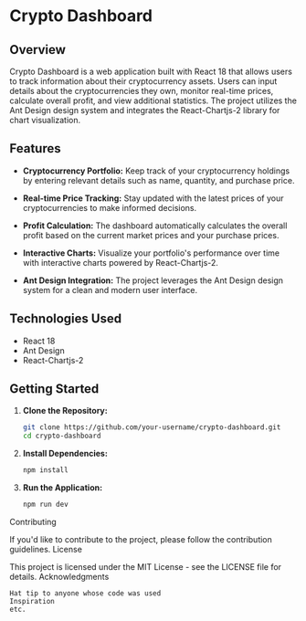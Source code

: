 # Crypto Dashboard

## Overview

Crypto Dashboard is a web application built with React 18 that allows users to track information about their cryptocurrency assets. Users can input details about the cryptocurrencies they own, monitor real-time prices, calculate overall profit, and view additional statistics. The project utilizes the Ant Design design system and integrates the React-Chartjs-2 library for chart visualization.

## Features

- **Cryptocurrency Portfolio:** Keep track of your cryptocurrency holdings by entering relevant details such as name, quantity, and purchase price.

- **Real-time Price Tracking:** Stay updated with the latest prices of your cryptocurrencies to make informed decisions.

- **Profit Calculation:** The dashboard automatically calculates the overall profit based on the current market prices and your purchase prices.

- **Interactive Charts:** Visualize your portfolio's performance over time with interactive charts powered by React-Chartjs-2.

- **Ant Design Integration:** The project leverages the Ant Design design system for a clean and modern user interface.

## Technologies Used

- React 18
- Ant Design
- React-Chartjs-2

## Getting Started

1. **Clone the Repository:**
   ```bash
   git clone https://github.com/your-username/crypto-dashboard.git
   cd crypto-dashboard

2. **Install Dependencies:**
   ```bash
   npm install


3. **Run the Application:**
    ```bash
    npm run dev

Contributing

If you'd like to contribute to the project, please follow the contribution guidelines.
License

This project is licensed under the MIT License - see the LICENSE file for details.
Acknowledgments

    Hat tip to anyone whose code was used
    Inspiration
    etc.
